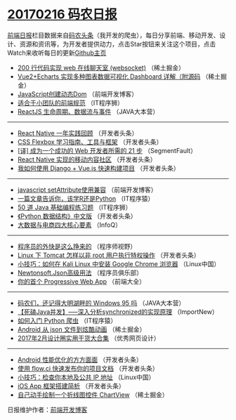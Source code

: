 # [20170216 码农日报](https://toutiao.qdkfweb.cn/date/2017/02/16)

[前端日报](https://qdkfweb.cn/c/news)栏目数据来自[码农头条](https://toutiao.qdkfweb.cn/)（我开发的爬虫），每日分享前端、移动开发、设计、资源和资讯等，为开发者提供动力，点击Star按钮来关注这个项目，点击Watch来收听每日的更新[Github主页](https://github.com/kujian/frontendDaily)
* [200 行代码实现 web 在线聊天室 (websocket)](https://toutiao.qdkfweb.cn/26502.html) （稀土掘金）
* [Vue2+Echarts 实现多种图表数据可视化 Dashboard 详解（附源码](https://toutiao.qdkfweb.cn/26507.html) （稀土掘金）
* [JavaScript创建动态Dom](https://toutiao.qdkfweb.cn/26496.html) （前端开发博客）
* [适合于小团队的前端规范](https://toutiao.qdkfweb.cn/26493.html) （IT程序狮）
* [ReactJS 生命周期、数据流与事件](https://toutiao.qdkfweb.cn/26442.html) （JAVA大本营）

***
* [React Native 一年实践回顾](https://toutiao.qdkfweb.cn/26455.html) （开发者头条）
* [CSS Flexbox 学习指南、工具与框架](https://toutiao.qdkfweb.cn/26453.html) （开发者头条）
* [[译] 成为一个成功的 Web 开发者所需的 21 步](https://toutiao.qdkfweb.cn/26472.html) （SegmentFault）
* [React Native 实现的移动内容社区](https://toutiao.qdkfweb.cn/26450.html) （开发者头条）
* [我如何使用 Django + Vue.js 快速构建项目](https://toutiao.qdkfweb.cn/26515.html) （开发者头条）

***
* [javascript setAttribute使用兼容](https://toutiao.qdkfweb.cn/26497.html) （前端开发博客）
* [一篇文章告诉你，该学R还是Python](https://toutiao.qdkfweb.cn/26460.html) （IT程序猿）
* [50 道 Java 基础编程练习题](https://toutiao.qdkfweb.cn/26494.html) （IT程序狮）
* [《Python 数据结构》中文版](https://toutiao.qdkfweb.cn/26510.html) （开发者头条）
* [大数据与电商四大核心要素](https://toutiao.qdkfweb.cn/26414.html) （InfoQ）

***
* [程序员的外快是这么挣来的](https://toutiao.qdkfweb.cn/26473.html) （程序师视野）
* [Linux 下 Tomcat 怎样以非 root 用户执行特权操作](https://toutiao.qdkfweb.cn/26456.html) （开发者头条）
* [小技巧：如何在 Kali Linux 中安装 Google Chrome 浏览器](https://toutiao.qdkfweb.cn/26426.html) （Linux中国）
* [Newtonsoft.Json高级用法](https://toutiao.qdkfweb.cn/26446.html) （程序员俱乐部）
* [你的首个 Progressive Web App](https://toutiao.qdkfweb.cn/26428.html) （前端大全）

***
* [码农们，还记得大明湖畔的 Windows 95 吗](https://toutiao.qdkfweb.cn/26444.html) （JAVA大本营）
* [【死磕Java并发】—–深入分析synchronized的实现原理](https://toutiao.qdkfweb.cn/26415.html) （ImportNew）
* [如何入门 Python 爬虫](https://toutiao.qdkfweb.cn/26461.html) （IT程序猿）
* [Android 从 json 文件到炫酷动画](https://toutiao.qdkfweb.cn/26521.html) （稀土掘金）
* [2017年2月设计圈实用干货大合集](https://toutiao.qdkfweb.cn/26500.html) （优秀网页设计）

***
* [Android 性能优化的方方面面](https://toutiao.qdkfweb.cn/26511.html) （开发者头条）
* [使用 flow.ci 快速发布你的项目文档](https://toutiao.qdkfweb.cn/26457.html) （开发者头条）
* [小技巧：检查你本地及公共 IP 地址](https://toutiao.qdkfweb.cn/26427.html) （Linux中国）
* [iOS App 框架搭建简析](https://toutiao.qdkfweb.cn/26514.html) （开发者头条）
* [自己动手绘制一个折线图控件 ChartView](https://toutiao.qdkfweb.cn/26504.html) （稀土掘金）

日报维护作者：[前端开发博客](https://qdkfweb.cn/) 